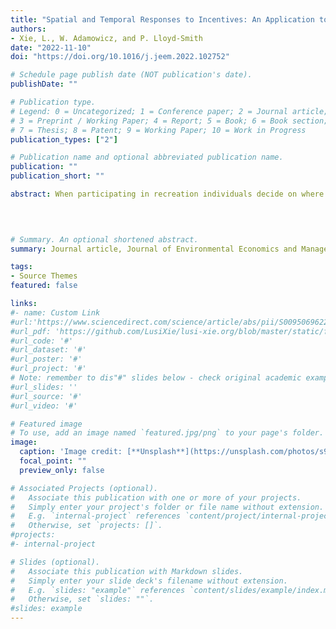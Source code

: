 ```yaml
---
title: "Spatial and Temporal Responses to Incentives: An Application to Wildlife Disease Management" 
authors:
- Xie, L., W. Adamowicz, and P. Lloyd-Smith
date: "2022-11-10"
doi: "https://doi.org/10.1016/j.jeem.2022.102752"

# Schedule page publish date (NOT publication's date).
publishDate: ""

# Publication type.
# Legend: 0 = Uncategorized; 1 = Conference paper; 2 = Journal article;
# 3 = Preprint / Working Paper; 4 = Report; 5 = Book; 6 = Book section;
# 7 = Thesis; 8 = Patent; 9 = Working Paper; 10 = Work in Progress
publication_types: ["2"]

# Publication name and optional abbreviated publication name.
publication: ""
publication_short: ""

abstract: When participating in recreation individuals decide on where to go (locations) and when to participate (which time periods), and they respond to changes in external factors (e.g., environmental quality changes, provision of incentives). In examining economic decision-making, economists focus mostly on location choices, thus the behavioral and welfare impacts of the incentives associated with time choices are largely unknown. In this paper, we develop and estimate a flexible econometric model that combines spatial and temporal choices. The model is applied to examine individuals’ location and time choices of their recreation trips in response to extended recreation seasons that are proposed to encourage hunting for wildlife disease management. The data are from an online revealed and stated preference survey of recreational hunters in Alberta, Canada. We find that individuals substitute activities spatially and temporally, take more hunting trips, and gain welfare benefits when they can more flexibly choose the time of activities. Our findings show that increases in time flexibility can be used as an incentive to encourage beneficial outcomes.
 
 


# Summary. An optional shortened abstract.
summary: Journal article, Journal of Environmental Economics and Management

tags:
- Source Themes
featured: false

links:
#- name: Custom Link
#url:'https://www.sciencedirect.com/science/article/abs/pii/S009506962200105X' 
#url_pdf: 'https://github.com/LusiXie/lusi-xie.org/blob/master/static/files/Xie_JMP.pdf'
#url_code: '#'
#url_dataset: '#'
#url_poster: '#'
#url_project: '#'
# Note: remember to dis"#" slides below - check original academic example.
#url_slides: ''
#url_source: '#'
#url_video: '#'

# Featured image
# To use, add an image named `featured.jpg/png` to your page's folder. 
image:
  caption: 'Image credit: [**Unsplash**](https://unsplash.com/photos/s9CC2SKySJM)'
  focal_point: ""
  preview_only: false

# Associated Projects (optional).
#   Associate this publication with one or more of your projects.
#   Simply enter your project's folder or file name without extension.
#   E.g. `internal-project` references `content/project/internal-project/index.md`.
#   Otherwise, set `projects: []`.
#projects:
#- internal-project

# Slides (optional).
#   Associate this publication with Markdown slides.
#   Simply enter your slide deck's filename without extension.
#   E.g. `slides: "example"` references `content/slides/example/index.md`.
#   Otherwise, set `slides: ""`.
#slides: example
---
```


